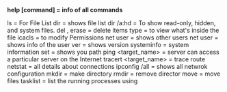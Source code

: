 
**help [command] = info of all commands** 

ls = For File List
dir = shows file list 
dir /a:hd = To show read-only, hidden, and system files.
del , erase = delete items
type = to view what's inside the file
icacls = to modify Permissions
net user = shows other users
net user <username> = shows info of the user
ver = shows version
systeminfo = system information
set = shows you path
ping <target_name> = server can access a particular server on the Internet
tracert <target_name> = trace route
netstat = all details about connections
ipconfig /all = shows all netwrok configuration
mkdir = make directory
rmdir = remove director
move = move files
tasklist = list the running processes using 

